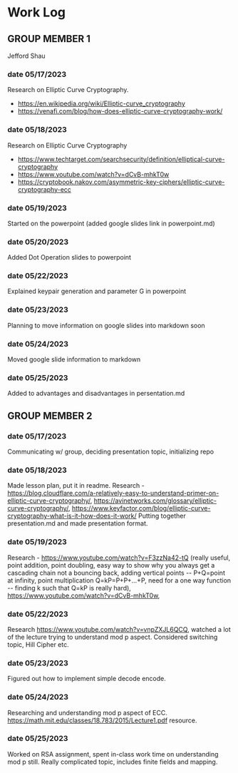 # Work Log

## GROUP MEMBER 1

Jefford Shau

### date 05/17/2023

Research on Elliptic Curve Cryptography. 
- https://en.wikipedia.org/wiki/Elliptic-curve_cryptography
- https://venafi.com/blog/how-does-elliptic-curve-cryptography-work/

### date 05/18/2023

Research on Elliptic Curve Cryptography
- https://www.techtarget.com/searchsecurity/definition/elliptical-curve-cryptography
- https://www.youtube.com/watch?v=dCvB-mhkT0w
- https://cryptobook.nakov.com/asymmetric-key-ciphers/elliptic-curve-cryptography-ecc

### date 05/19/2023

Started on the powerpoint (added google slides link in powerpoint.md)

### date 05/20/2023

Added Dot Operation slides to powerpoint

### date 05/22/2023

Explained keypair generation and parameter G in powerpoint

### date 05/23/2023

Planning to move information on google slides into markdown soon

### date 05/24/2023

Moved google slide information to markdown

### date 05/25/2023

Added to advantages and disadvantages in persentation.md

## GROUP MEMBER 2

### date 05/17/2023
Communicating w/ group, deciding presentation topic, initializing repo

### date 05/18/2023

Made lesson plan, put it in readme. 
Research - https://blog.cloudflare.com/a-relatively-easy-to-understand-primer-on-elliptic-curve-cryptography/, https://avinetworks.com/glossary/elliptic-curve-cryptography/, https://www.keyfactor.com/blog/elliptic-curve-cryptography-what-is-it-how-does-it-work/
Putting together presentation.md and made presentation format.

### date 05/19/2023

Research - https://www.youtube.com/watch?v=F3zzNa42-tQ (really useful, point addition, point doubling, easy way to show why you always get a cascading chain not a bouncing back, adding vertical points -- P+Q=point at infinity, point multiplication Q=kP=P+P+...+P, need for a one way function -- finding k such that Q=kP is really hard), https://www.youtube.com/watch?v=dCvB-mhkT0w, 

### date 05/22/2023

Research https://www.youtube.com/watch?v=vnpZXJL6QCQ, watched a lot of the lecture trying to understand mod p aspect. Considered switching topic, Hill Cipher etc.

### date 05/23/2023

Figured out how to implement simple decode encode.


### date 05/24/2023

Researching and understanding mod p aspect of ECC. https://math.mit.edu/classes/18.783/2015/Lecture1.pdf resource.

### date 05/25/2023

Worked on RSA assignment, spent in-class work time on understanding mod p still. Really complicated topic, includes finite fields and mapping.